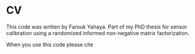 # CV
This code was written by Farouk Yahaya.
Part of my PhD thesis for sensor calibration using a randomized informed non-negative matrix factorization.

When you use this code please cite

